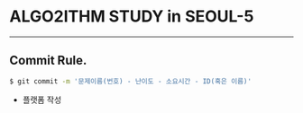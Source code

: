 # ALGO2ITHM STUDY in SEOUL-5

---

## Commit Rule.

```bash
$ git commit -m '문제이름(번호) - 난이도 - 소요시간 - ID(혹은 이름)'
```

- 플랫폼 작성
